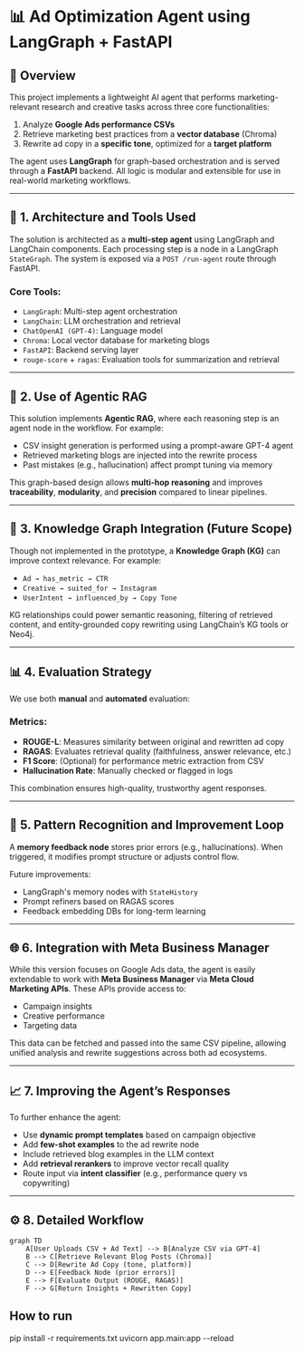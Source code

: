 # 📊 Ad Optimization Agent using LangGraph + FastAPI

## 🧠 Overview

This project implements a lightweight AI agent that performs marketing-relevant research and creative tasks across three core functionalities:

1. Analyze **Google Ads performance CSVs**
2. Retrieve marketing best practices from a **vector database** (Chroma)
3. Rewrite ad copy in a **specific tone**, optimized for a **target platform**

The agent uses **LangGraph** for graph-based orchestration and is served through a **FastAPI** backend. All logic is modular and extensible for use in real-world marketing workflows.

---

## 🧱 1. Architecture and Tools Used

The solution is architected as a **multi-step agent** using LangGraph and LangChain components. Each processing step is a node in a LangGraph `StateGraph`. The system is exposed via a `POST /run-agent` route through FastAPI.

### Core Tools:
- `LangGraph`: Multi-step agent orchestration
- `LangChain`: LLM orchestration and retrieval
- `ChatOpenAI (GPT-4)`: Language model
- `Chroma`: Local vector database for marketing blogs
- `FastAPI`: Backend serving layer
- `rouge-score` + `ragas`: Evaluation tools for summarization and retrieval

---

## 🔁 2. Use of Agentic RAG

This solution implements **Agentic RAG**, where each reasoning step is an agent node in the workflow. For example:

- CSV insight generation is performed using a prompt-aware GPT-4 agent
- Retrieved marketing blogs are injected into the rewrite process
- Past mistakes (e.g., hallucination) affect prompt tuning via memory

This graph-based design allows **multi-hop reasoning** and improves **traceability**, **modularity**, and **precision** compared to linear pipelines.

---

## 🧠 3. Knowledge Graph Integration (Future Scope)

Though not implemented in the prototype, a **Knowledge Graph (KG)** can improve context relevance. For example:

- `Ad → has_metric → CTR`
- `Creative → suited_for → Instagram`
- `UserIntent → influenced_by → Copy Tone`

KG relationships could power semantic reasoning, filtering of retrieved content, and entity-grounded copy rewriting using LangChain’s KG tools or Neo4j.

---

## 📊 4. Evaluation Strategy

We use both **manual** and **automated** evaluation:

### Metrics:
- **ROUGE-L**: Measures similarity between original and rewritten ad copy
- **RAGAS**: Evaluates retrieval quality (faithfulness, answer relevance, etc.)
- **F1 Score**: (Optional) for performance metric extraction from CSV
- **Hallucination Rate**: Manually checked or flagged in logs

This combination ensures high-quality, trustworthy agent responses.

---

## 🔄 5. Pattern Recognition and Improvement Loop

A **memory feedback node** stores prior errors (e.g., hallucinations). When triggered, it modifies prompt structure or adjusts control flow.

Future improvements:
- LangGraph's memory nodes with `StateHistory`
- Prompt refiners based on RAGAS scores
- Feedback embedding DBs for long-term learning

---

## 🌐 6. Integration with Meta Business Manager

While this version focuses on Google Ads data, the agent is easily extendable to work with **Meta Business Manager** via **Meta Cloud Marketing APIs**. These APIs provide access to:

- Campaign insights
- Creative performance
- Targeting data

This data can be fetched and passed into the same CSV pipeline, allowing unified analysis and rewrite suggestions across both ad ecosystems.

---

## 📈 7. Improving the Agent’s Responses

To further enhance the agent:
- Use **dynamic prompt templates** based on campaign objective
- Add **few-shot examples** to the ad rewrite node
- Include retrieved blog examples in the LLM context
- Add **retrieval rerankers** to improve vector recall quality
- Route input via **intent classifier** (e.g., performance query vs copywriting)

---

## ⚙️ 8. Detailed Workflow

```mermaid
graph TD
    A[User Uploads CSV + Ad Text] --> B[Analyze CSV via GPT-4]
    B --> C[Retrieve Relevant Blog Posts (Chroma)]
    C --> D[Rewrite Ad Copy (tone, platform)]
    D --> E[Feedback Node (prior errors)]
    E --> F[Evaluate Output (ROUGE, RAGAS)]
    F --> G[Return Insights + Rewritten Copy]
```

## How to run

pip install -r requirements.txt
uvicorn app.main:app --reload
